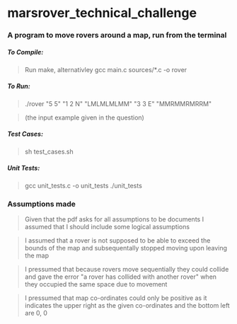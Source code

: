 # marsrover_technical_challenge

### A program to move rovers around a map, run from the terminal

##### To Compile:
>Run make, alternativley gcc main.c sources/*.c -o rover

##### To Run:
>./rover "5 5" "1 2 N" "LMLMLMLMM" "3 3 E" "MMRMMRMRRM" 

>(the input example given in the question)

##### Test Cases:
>sh test_cases.sh

##### Unit Tests:
>gcc unit_tests.c -o unit_tests
>./unit_tests

### Assumptions made

> Given that the pdf asks for all assumptions to be documents I assumed that I should include some logical assumptions

> I assumed that a rover is not supposed to be able to exceed the bounds of the map and subsequentally stopped moving upon leaving the map

>I pressumed that because rovers move sequentially they could collide and gave the error "a rover has collided with another rover" when they occupied the same space due to movement

>I pressumed that map co-ordinates could only be positive as it indicates the upper right as the given co-ordinates and the bottom left are 0, 0
